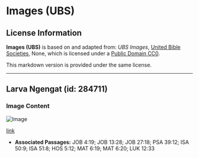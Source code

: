 # Images (UBS)

## License Information

**Images (UBS)** is based on and adapted from: _UBS Images_, [United Bible Societies](https://unitedbiblesocieties.org/), None, which is licensed under a [Public Domain CC0](https://creativecommons.org/public-domain/cc0/).

This markdown version is provided under the same license.



--------------------------------

## Larva Ngengat (id: 284711)

### Image Content

![Image](https://cdn.aquifer.bible/aquifer-content/resources/Media/WEB-0646_moth_larva.jpg)

[link](https://cdn.aquifer.bible/aquifer-content/resources/Media/WEB-0646_moth_larva.jpg)

* **Associated Passages:** JOB 4:19; JOB 13:28; JOB 27:18; PSA 39:12; ISA 50:9; ISA 51:8; HOS 5:12; MAT 6:19; MAT 6:20; LUK 12:33

